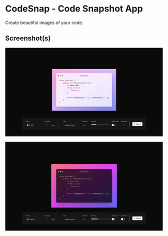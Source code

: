 # CodeSnap - Code Snapshot App

Create beautiful images of your code.

## Screenshot(s)

![Screenshot 1](/public/screenshot1.png "Screenshot 1")

![Screenshot 2](/public/screenshot2.png "Screenshot 2")
